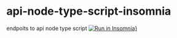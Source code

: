 # api-node-type-script-insomnia
endpoits to api node type script
[![Run in Insomnia}](https://insomnia.rest/images/run.svg)](https://insomnia.rest/run/?label=api%20node%20and%20type%20script%20insomnia&uri=https%3A%2F%2Fraw.githubusercontent.com%2FDavidsonc%2Fapi-node-type-script-insomnia%2Fmain%2Fapi%2520node%2520type%2520script.json%3Ftoken%3DGHSAT0AAAAAACI5R6J2EPVUP6MV2ZV34OWMZLAE3PQ)
